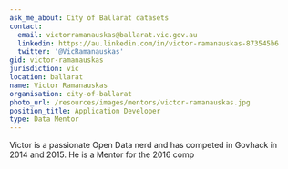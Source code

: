 ```yaml
---
ask_me_about: City of Ballarat datasets
contact:
  email: victorramanauskas@ballarat.vic.gov.au
  linkedin: https://au.linkedin.com/in/victor-ramanauskas-873545b6
  twitter: '@VicRamanauskas'
gid: victor-ramanauskas
jurisdiction: vic
location: ballarat
name: Victor Ramanauskas
organisation: city-of-ballarat
photo_url: /resources/images/mentors/victor-ramanauskas.jpg
position_title: Application Developer
type: Data Mentor
---
```


Victor is a passionate Open Data nerd and has competed in Govhack in 2014 and 2015. He is a Mentor for the 2016 comp